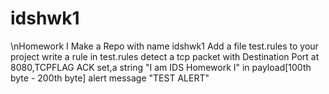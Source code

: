 # idshwk1
\nHomework I
Make a Repo with name idshwk1
Add a file test.rules to your project
write a rule in test.rules
detect a tcp packet with
  Destination Port at 8080,TCPFLAG ACK set,a string "I am IDS Homework I" in payload[100th byte - 200th byte]
  alert message "TEST ALERT"
